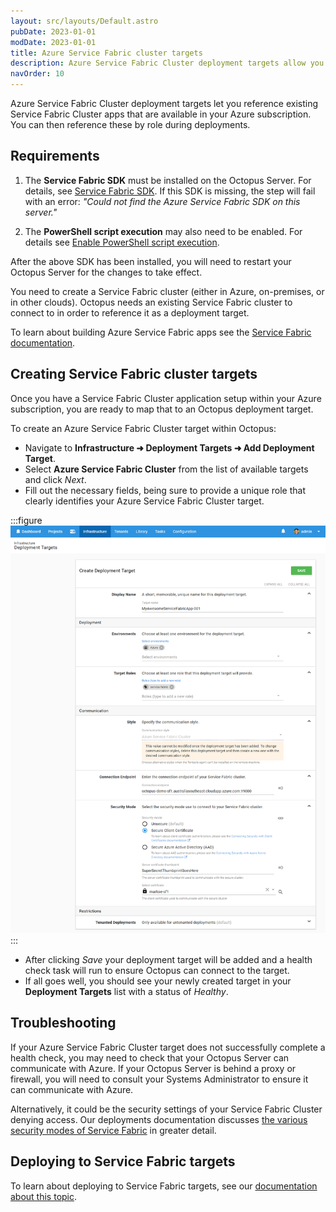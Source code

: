 ```yaml
---
layout: src/layouts/Default.astro
pubDate: 2023-01-01
modDate: 2023-01-01
title: Azure Service Fabric cluster targets
description: Azure Service Fabric Cluster deployment targets allow you to reference existing Service Fabric Cluster apps that are available in your Azure subscription, that you can then reference by role during deployments.
navOrder: 10
---
```


Azure Service Fabric Cluster deployment targets let you reference existing Service Fabric Cluster apps that are available in your Azure subscription. You can then reference these by role during deployments.

## Requirements

1. The **Service Fabric SDK** must be installed on the Octopus Server. For details, see [Service Fabric SDK](https://oc.to/ServiceFabricSdkDownload).
  If this SDK is missing, the step will fail with an error: _"Could not find the Azure Service Fabric SDK on this server."_

2. The **PowerShell script execution** may also need to be enabled. For details see [Enable PowerShell script execution](https://oc.to/ServiceFabricEnableScriptExection).

After the above SDK has been installed, you will need to restart your Octopus Server for the changes to take effect.

You need to create a Service Fabric cluster (either in Azure, on-premises, or in other clouds). Octopus needs an existing Service Fabric cluster to connect to in order to reference it as a deployment target.

To learn about building Azure Service Fabric apps see the [Service Fabric documentation](https://azure.microsoft.com/en-au/services/service-fabric/).

## Creating Service Fabric cluster targets

Once you have a Service Fabric Cluster application setup within your Azure subscription, you are ready to map that to an Octopus deployment target.

To create an Azure Service Fabric Cluster target within Octopus:

- Navigate to **Infrastructure ➜ Deployment Targets ➜ Add Deployment Target**.
- Select **Azure Service Fabric Cluster** from the list of available targets and click _Next_.
- Fill out the necessary fields, being sure to provide a unique role that clearly identifies your Azure Service Fabric Cluster target.

:::figure
![](/docs/infrastructure/deployment-targets/azure/service-fabric-cluster-targets/create-azure-service-fabric-cluster-target.png "width=500")
:::

- After clicking _Save_ your deployment target will be added and a health check task will run to ensure Octopus can connect to the target.
- If all goes well, you should see your newly created target in your **Deployment Targets** list with a status of _Healthy_.

## Troubleshooting

If your Azure Service Fabric Cluster target does not successfully complete a health check, you may need to check that your Octopus Server can communicate with Azure. If your Octopus Server is behind a proxy or firewall, you will need to consult your Systems Administrator to ensure it can communicate with Azure.

Alternatively, it could be the security settings of your Service Fabric Cluster denying access. Our deployments documentation discusses [the various security modes of Service Fabric](/docs/deployments/azure/service-fabric/#security-modes) in greater detail.

## Deploying to Service Fabric targets

To learn about deploying to Service Fabric targets, see our [documentation about this topic](/docs/deployments/azure/service-fabric).
